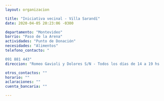 ```yaml
---
layout: organizacion

title: "Iniciativa vecinal - Villa Sarandí"
date: 2020-04-05 20:23:06 -0300

departamento: "Montevideo"
barrio: "Paso de la Arena"
actividades: "Punto de Donación"
necesidades: "Alimentos"
telefono_contacto: "

091 881 443"
direccion: "Romeo Gavioli y Dolores S/N - Todos los días de 14 a 19 hs."

otros_contactos: ""
horario: ""
aclaraciones: ""
cuenta_bancaria: ""

---
```

